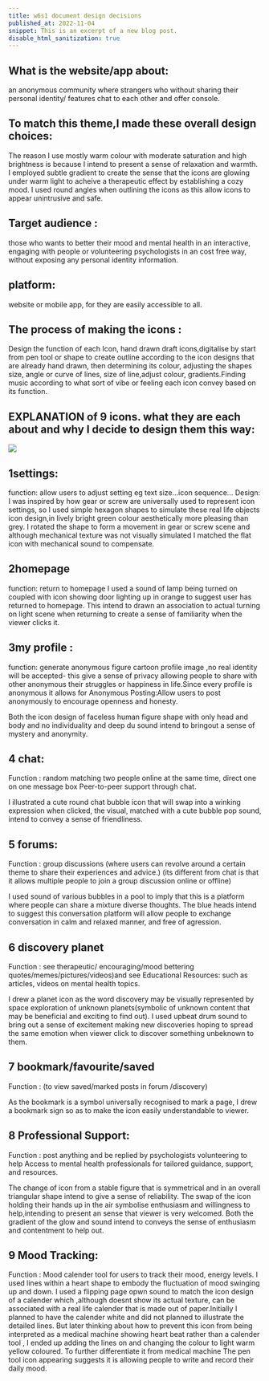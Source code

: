 ```yaml
---
title: w6s1 document design decisions
published_at: 2022-11-04
snippet: This is an excerpt of a new blog post.
disable_html_sanitization: true
---
```



## What is the website/app about:
an anonymous community where strangers who without sharing their personal identity/ features chat to each other and offer console.
## To match this theme,I made these overall design choices:
The reason I use mostly warm colour with moderate saturation and high brightness is because I intend to present a sense of relaxation and warmth.
I employed subtle gradient to create the sense that the icons are glowing under warm light to acheive a therapeutic effect by establishing a cozy mood.
I used round angles when outlining the icons as this allow icons to appear unintrusive and safe.

## Target audience : 
those who wants to better their mood and mental health in an interactive, engaging with people or volunteering psychologists in an cost free way, without exposing any personal identity information. 


## platform: 
website or mobile app, for they are easily accessible to all.



## The process of making the icons : 
Design the function of each Icon, hand drawn draft icons,digitalise by start from pen tool or shape to create outline according to  the icon designs that are already hand drawn, then determining its colour, adjusting the shapes size, angle or curve of lines, size of line,adjust colour, gradients.Finding music according to what sort of vibe or feeling each icon convey based on its function.

## EXPLANATION of 9 icons. what they are each about and why I decide to design them this way:
![ ](w6/1.png)

## 1settings:
function: allow users to adjust setting eg text size...icon sequence...
Design: I was inspired by how gear or screw are universally used to represent icon settings, so I used simple hexagon shapes to simulate these real life objects icon design,in lively bright green colour aesthetically more pleasing than grey. I rotated the shape to form a movement in gear or screw scene and although mechanical texture was not visually simulated I matched the flat icon with mechanical sound to compensate.

## 2homepage 
function: return to homepage
I used a sound of lamp being turned on coupled with icon showing door lighting up in orange to suggest user has returned to homepage. This intend to drawn an association to actual turning on light scene when returning to create a sense of familiarity when the viewer clicks it.

## 3my profile :
function: generate anonymous figure cartoon profile image ,no real identity will be accepted- this give a sense of privacy allowing people to share with other anonymous their struggles or happiness in life.Since every profile is anonymous it allows for Anonymous Posting:Allow users to post anonymously to encourage openness and honesty.

Both the icon design of faceless human figure shape with only head and body and no individuality and deep du sound intend to bringout a sense of mystery and anonymity.

## 4 chat:

Function : random matching two people online at the same time,   direct one on one message box
Peer-to-peer support through chat.

I illustrated a cute round chat bubble icon that will swap into a winking expression when clicked, the visual, matched with a cute bubble pop sound, intend to convey a sense of friendliness.

## 5 forums:
Function : group discussions (where users can revolve around a certain theme to share their experiences and advice.)
(its different from chat is that it allows multiple people to join a group discussion online or offline)

I used sound of various bubbles in a pool to imply that this is a platform where people can share a mixture diverse thoughts.
The blue heads intend to suggest this conversation platform will allow people to exchange conversation in calm and relaxed manner, and free of agression.

## 6 discovery planet
Function :  see therapeutic/ encouraging/mood bettering quotes/memes/pictures/videos)and see Educational Resources: such as  articles, videos on mental health topics.

I drew a planet icon as the word discovery may be visually represented by space exploration of unknown planets(symbolic of unknown content that may be beneficial and exciting to find out).
I used upbeat drum sound to bring out a sense of excitement making new discoveries hoping to spread the same emotion when viewer click to discover something unbeknown to them.

## 7 bookmark/favourite/saved 
Function : (to view saved/marked posts in forum /discovery)

As the bookmark is a symbol universally recognised to mark a page, I drew a bookmark sign so as to make the icon easily understandable to viewer.

## 8 Professional Support:
Function : post anything and be replied by psychologists volunteering to help
Access to mental health professionals for tailored guidance, support, and resources.

The change of icon from a stable figure that is symmetrical and in an overall triangular shape intend to give a sense of reliability. The swap of the icon  holding their hands up in the air symbolise enthusiasm and willingness to help,intending to present an sense that viewer is very welcomed. Both the gradient of the glow and sound intend to conveys the sense of enthusiasm and contentment to help out.


## 9 Mood Tracking:
Function : Mood calender tool for users to track their mood, energy levels.
I used lines within a heart shape to embody the fluctuation of mood swinging up and down.
I used a flipping page opwn sound to match the icon design of a calender which ,although doesnt show its actual texture, can be associated with a real life calender that is made out of paper.Initially I planned to have the calender white and did not planned to illustrate the detailed lines. But later thinking about how to prevent this icon from being interpreted as a  medical machine showing heart beat rather than a calender tool , I ended up adding the lines on and changing the colour to light warm yellow coloured. To further differentiate it from medical machine The pen tool icon appearing suggests it is allowing people to write and record their daily mood.



